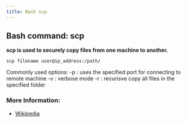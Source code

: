 ```yaml
---
title: Bash scp
---
```

## Bash command: scp

**scp is used to securely copy files from one machine to another.**

```
scp filename user@ip_address:/path/
```

Commonly used options:
  -p : uses the specified port for connecting to remote machine
  -v : verbose mode
  -r : recurisve copy all files in the specified folder

### More Information:
* [Wikipedia](https://en.wikipedia.org/wiki/Secure_copy)
